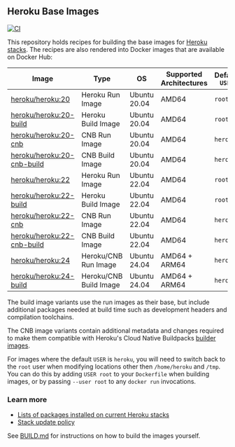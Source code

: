 ## Heroku Base Images

[![CI](https://github.com/heroku/base-images/actions/workflows/ci.yml/badge.svg)](https://github.com/heroku/base-images/actions/workflows/ci.yml)

This repository holds recipes for building the base images for [Heroku stacks](https://devcenter.heroku.com/articles/stack).
The recipes are also rendered into Docker images that are available on Docker Hub:

| Image                                     | Type                   | OS           | Supported Architectures | Default `USER` | Status       |
|-------------------------------------------|------------------------|--------------|-------------------------|----------------| -------------|
| [heroku/heroku:20][heroku-tags]           | Heroku Run Image       | Ubuntu 20.04 | AMD64                   | `root`         |  Deprecated  |
| [heroku/heroku:20-build][heroku-tags]     | Heroku Build Image     | Ubuntu 20.04 | AMD64                   | `root`         |  Deprecated  |
| [heroku/heroku:20-cnb][heroku-tags]       | CNB Run Image          | Ubuntu 20.04 | AMD64                   | `heroku`       |  Deprecated  |
| [heroku/heroku:20-cnb-build][heroku-tags] | CNB Build Image        | Ubuntu 20.04 | AMD64                   | `heroku`       |  Deprecated  |
| [heroku/heroku:22][heroku-tags]           | Heroku Run Image       | Ubuntu 22.04 | AMD64                   | `root`         |  Available   |
| [heroku/heroku:22-build][heroku-tags]     | Heroku Build Image     | Ubuntu 22.04 | AMD64                   | `root`         |  Available   |
| [heroku/heroku:22-cnb][heroku-tags]       | CNB Run Image          | Ubuntu 22.04 | AMD64                   | `heroku`       |  Available   |
| [heroku/heroku:22-cnb-build][heroku-tags] | CNB Build Image        | Ubuntu 22.04 | AMD64                   | `heroku`       |  Available   |
| [heroku/heroku:24][heroku-tags]           | Heroku/CNB Run Image   | Ubuntu 24.04 | AMD64 + ARM64           | `heroku`       |  Recommended |
| [heroku/heroku:24-build][heroku-tags]     | Heroku/CNB Build Image | Ubuntu 24.04 | AMD64 + ARM64           | `heroku`       |  Recommended |

The build image variants use the run images as their base, but include additional packages needed
at build time such as development headers and compilation toolchains.

The CNB image variants contain additional metadata and changes required to make them compatible with
Heroku's Cloud Native Buildpacks [builder images](https://github.com/heroku/cnb-builder-images).

For images where the default `USER` is `heroku`, you will need to switch back to the `root` user when
modifying locations other then `/home/heroku` and `/tmp`. You can do this by adding `USER root` to
your `Dockerfile` when building images, or by passing `--user root` to any `docker run` invocations.

### Learn more

* [Lists of packages installed on current Heroku stacks](https://devcenter.heroku.com/articles/stack-packages)
* [Stack update policy](https://devcenter.heroku.com/articles/stack-update-policy)

See [BUILD.md](BUILD.md) for instructions on how to build the images yourself.

[heroku-tags]: https://hub.docker.com/r/heroku/heroku/tags
[ubuntu-tags]: https://hub.docker.com/_/ubuntu?tab=tags

